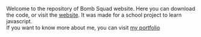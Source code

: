 Welcome to the repository of Bomb Squad website. Here you can download the code, or visit the <a href="https://sandicejan.github.io/BombSquad" target="_blank">website</a>.
It was made for a school project to learn javascript.</br>
If you want to know more about me, you can visit <a href="https://sandicejan.github.io/Portfolio" target="_blank">my portfolio</a>
